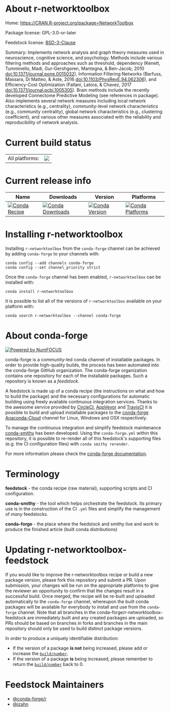 About r-networktoolbox
======================

Home: https://CRAN.R-project.org/package=NetworkToolbox

Package license: GPL-3.0-or-later

Feedstock license: [BSD-3-Clause](https://github.com/conda-forge/r-networktoolbox-feedstock/blob/master/LICENSE.txt)

Summary: Implements network analysis and graph theory measures used in neuroscience, cognitive science, and psychology. Methods include various filtering methods and approaches such as threshold, dependency (Kenett, Tumminello, Madi, Gur-Gershgoren, Mantegna, & Ben-Jacob, 2010 <doi:10.1371/journal.pone.0015032>), Information Filtering Networks (Barfuss, Massara, Di Matteo, & Aste, 2016 <doi:10.1103/PhysRevE.94.062306>), and Efficiency-Cost Optimization (Fallani, Latora, & Chavez, 2017 <doi:10.1371/journal.pcbi.1005305>). Brain methods include the recently developed Connectome Predictive Modeling (see references in package). Also implements several network measures including local network characteristics (e.g., centrality), community-level network characteristics (e.g., community centrality), global network characteristics (e.g., clustering coefficient), and various other measures associated with the reliability and reproducibility of network analysis.

Current build status
====================


<table><tr><td>All platforms:</td>
    <td>
      <a href="https://dev.azure.com/conda-forge/feedstock-builds/_build/latest?definitionId=13445&branchName=master">
        <img src="https://dev.azure.com/conda-forge/feedstock-builds/_apis/build/status/r-networktoolbox-feedstock?branchName=master">
      </a>
    </td>
  </tr>
</table>

Current release info
====================

| Name | Downloads | Version | Platforms |
| --- | --- | --- | --- |
| [![Conda Recipe](https://img.shields.io/badge/recipe-r--networktoolbox-green.svg)](https://anaconda.org/conda-forge/r-networktoolbox) | [![Conda Downloads](https://img.shields.io/conda/dn/conda-forge/r-networktoolbox.svg)](https://anaconda.org/conda-forge/r-networktoolbox) | [![Conda Version](https://img.shields.io/conda/vn/conda-forge/r-networktoolbox.svg)](https://anaconda.org/conda-forge/r-networktoolbox) | [![Conda Platforms](https://img.shields.io/conda/pn/conda-forge/r-networktoolbox.svg)](https://anaconda.org/conda-forge/r-networktoolbox) |

Installing r-networktoolbox
===========================

Installing `r-networktoolbox` from the `conda-forge` channel can be achieved by adding `conda-forge` to your channels with:

```
conda config --add channels conda-forge
conda config --set channel_priority strict
```

Once the `conda-forge` channel has been enabled, `r-networktoolbox` can be installed with:

```
conda install r-networktoolbox
```

It is possible to list all of the versions of `r-networktoolbox` available on your platform with:

```
conda search r-networktoolbox --channel conda-forge
```


About conda-forge
=================

[![Powered by NumFOCUS](https://img.shields.io/badge/powered%20by-NumFOCUS-orange.svg?style=flat&colorA=E1523D&colorB=007D8A)](http://numfocus.org)

conda-forge is a community-led conda channel of installable packages.
In order to provide high-quality builds, the process has been automated into the
conda-forge GitHub organization. The conda-forge organization contains one repository
for each of the installable packages. Such a repository is known as a *feedstock*.

A feedstock is made up of a conda recipe (the instructions on what and how to build
the package) and the necessary configurations for automatic building using freely
available continuous integration services. Thanks to the awesome service provided by
[CircleCI](https://circleci.com/), [AppVeyor](https://www.appveyor.com/)
and [TravisCI](https://travis-ci.com/) it is possible to build and upload installable
packages to the [conda-forge](https://anaconda.org/conda-forge)
[Anaconda-Cloud](https://anaconda.org/) channel for Linux, Windows and OSX respectively.

To manage the continuous integration and simplify feedstock maintenance
[conda-smithy](https://github.com/conda-forge/conda-smithy) has been developed.
Using the ``conda-forge.yml`` within this repository, it is possible to re-render all of
this feedstock's supporting files (e.g. the CI configuration files) with ``conda smithy rerender``.

For more information please check the [conda-forge documentation](https://conda-forge.org/docs/).

Terminology
===========

**feedstock** - the conda recipe (raw material), supporting scripts and CI configuration.

**conda-smithy** - the tool which helps orchestrate the feedstock.
                   Its primary use is in the construction of the CI ``.yml`` files
                   and simplify the management of *many* feedstocks.

**conda-forge** - the place where the feedstock and smithy live and work to
                  produce the finished article (built conda distributions)


Updating r-networktoolbox-feedstock
===================================

If you would like to improve the r-networktoolbox recipe or build a new
package version, please fork this repository and submit a PR. Upon submission,
your changes will be run on the appropriate platforms to give the reviewer an
opportunity to confirm that the changes result in a successful build. Once
merged, the recipe will be re-built and uploaded automatically to the
`conda-forge` channel, whereupon the built conda packages will be available for
everybody to install and use from the `conda-forge` channel.
Note that all branches in the conda-forge/r-networktoolbox-feedstock are
immediately built and any created packages are uploaded, so PRs should be based
on branches in forks and branches in the main repository should only be used to
build distinct package versions.

In order to produce a uniquely identifiable distribution:
 * If the version of a package **is not** being increased, please add or increase
   the [``build/number``](https://docs.conda.io/projects/conda-build/en/latest/resources/define-metadata.html#build-number-and-string).
 * If the version of a package **is** being increased, please remember to return
   the [``build/number``](https://docs.conda.io/projects/conda-build/en/latest/resources/define-metadata.html#build-number-and-string)
   back to 0.

Feedstock Maintainers
=====================

* [@conda-forge/r](https://github.com/conda-forge/r/)
* [@izahn](https://github.com/izahn/)

